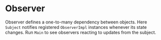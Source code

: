 # Observer

Observer defines a one-to-many dependency between objects. Here `Subject`
notifies registered `ObserverImpl` instances whenever its state changes.
Run `Main` to see observers reacting to updates from the subject.
